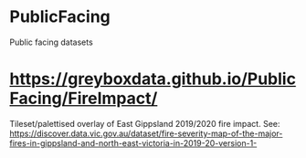 # PublicFacing
Public facing datasets

# https://greyboxdata.github.io/PublicFacing/FireImpact/
Tileset/palettised overlay of East Gippsland 2019/2020 fire impact.
See: https://discover.data.vic.gov.au/dataset/fire-severity-map-of-the-major-fires-in-gippsland-and-north-east-victoria-in-2019-20-version-1-
